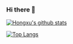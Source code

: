 ### Hi there 👋

[![Hongxu's github stats](https://github-readme-stats.vercel.app/api?username=ivy-end&bg_color=30,e96443,904e95&title_color=fff&text_color=fff)](https://github-readme-stats.vercel.app/api?username=ivy-end)

[![Top Langs](https://github-readme-stats.vercel.app/api/top-langs/?username=ivy-end&layout=compact)](https://github-readme-stats.vercel.app/api/top-langs/?username=ivy-end)

<!--
**Ivy-End/Ivy-End** is a ✨ _special_ ✨ repository because its `README.md` (this file) appears on your GitHub profile.

Here are some ideas to get you started:

- 🔭 I’m currently working on ...
- 🌱 I’m currently learning ...
- 👯 I’m looking to collaborate on ...
- 🤔 I’m looking for help with ...
- 💬 Ask me about ...
- 📫 How to reach me: ...
- 😄 Pronouns: ...
- ⚡ Fun fact: ...
-->

